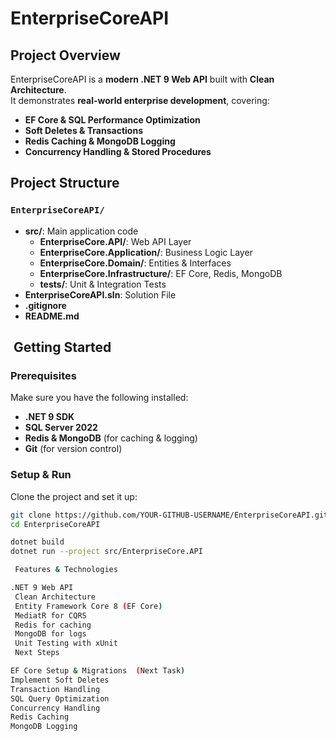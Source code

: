# EnterpriseCoreAPI 

##  Project Overview
EnterpriseCoreAPI is a **modern .NET 9 Web API** built with **Clean Architecture**.  
It demonstrates **real-world enterprise development**, covering:
- **EF Core & SQL Performance Optimization**
- **Soft Deletes & Transactions**
- **Redis Caching & MongoDB Logging**
- **Concurrency Handling & Stored Procedures**

## Project Structure

### `EnterpriseCoreAPI/`
- **src/**: Main application code
  - **EnterpriseCore.API/**: Web API Layer
  - **EnterpriseCore.Application/**: Business Logic Layer
  - **EnterpriseCore.Domain/**: Entities & Interfaces
  - **EnterpriseCore.Infrastructure/**: EF Core, Redis, MongoDB
  - **tests/**: Unit & Integration Tests
- **EnterpriseCoreAPI.sln**: Solution File
- **.gitignore**
- **README.md**



## ️ Getting Started

###  Prerequisites
Make sure you have the following installed:
- **.NET 9 SDK**
- **SQL Server 2022**
- **Redis & MongoDB** (for caching & logging)
- **Git** (for version control)

###  Setup & Run
Clone the project and set it up:
```sh
git clone https://github.com/YOUR-GITHUB-USERNAME/EnterpriseCoreAPI.git
cd EnterpriseCoreAPI

dotnet build
dotnet run --project src/EnterpriseCore.API

 Features & Technologies

.NET 9 Web API
 Clean Architecture
 Entity Framework Core 8 (EF Core)
 MediatR for CQRS
 Redis for caching
 MongoDB for logs
 Unit Testing with xUnit
️ Next Steps

EF Core Setup & Migrations  (Next Task)
Implement Soft Deletes
Transaction Handling
SQL Query Optimization
Concurrency Handling
Redis Caching
MongoDB Logging